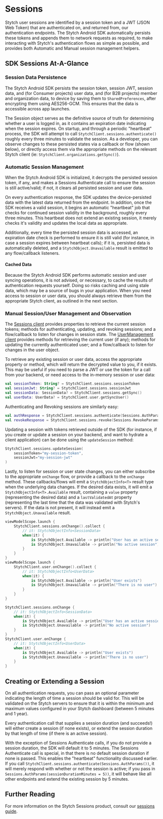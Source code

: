 # Sessions
Stytch user sessions are identified by a session token and a JWT (JSON Web Token) that are authenticated on, and returned from, our authentication endpoints. The Stytch Android SDK automatically persists these tokens and appends them to network requests as required, to make interacting with Stytch's authentication flows as simple as possible, and provides both Automatic and Manual session management helpers.

## SDK Sessions At-A-Glance
### Session Data Persistence
The Stytch Android SDK persists the session token, session JWT, session data, and (for Consumer projects) user data, and (for B2B projects) member and organization data, to device by saving them to `SharedPreferences`, after encrypting them using AES256-GCM. This ensures that the data is accessible across app launches.

The Session object serves as the definitive source of truth for determining whether a user is logged in, as it contains an expiration date indicating when the session expires. On startup, and through a periodic "heartbeat" process, the SDK will attempt to call `StytchClient.sessions.authenticate()` roughly every three minutes to validate the session. As a developer, you can observe changes to these persisted states via a callback or flow (shown below), or directly access them via the appropriate methods on the relevant Stytch client (ie: `StytchClient.organizations.getSync()`).

### Automatic Session Management
When the Stytch Android SDK is initialized, it decrypts the persisted session token, if any, and makes a Sessions Authenticate call to ensure the session is still active/valid; if not, it clears all persisted session and user data.

On every authentication response, the SDK updates the device-persisted data with the latest data returned from the endpoint. In addition, once the SDK receives a valid session, it begins an automatic "heartbeat" job that checks for continued session validity in the background, roughly every three minutes. This heartbeat does not extend an existing session, it merely checks it's validity and updates the local data as appropriate.

Additionally, every time the persisted session data is accessed, an expiration date check is performed to ensure it is still valid (for instance, in case a session expires between heartbeat calls); if it is, persisted data is automatically deleted, and a `StytchObject.Unavailable` result is emitted to any flow/callback listeners.

#### Cached Data
Because the Stytch Android SDK performs automatic session and user syncing operations, it is not advised, or necessary, to cache the results of authentication requests yourself. Doing so risks caching and using stale data, which may be a source of bugs in your application. When you need access to session or user data, you should always retrieve them from the appropriate Stytch client, as outlined in the next section.

### Manual Session/User Management and Observation
The [Sessions client](../source/sdk/src/main/java/com/stytch/sdk/consumer/sessions/Sessions.kt) provides properties to retrieve the current session tokens; methods for authenticating, updating, and revoking sessions; and a flow/callback to listen for changes in session state. The [UserManagement client](../source/sdk/src/main/java/com/stytch/sdk/consumer/userManagement/UserManagement.kt) provides methods for retrieving the current user (if any); methods for updating the currently authenticated user; and a flow/callback to listen for changes in the user object.

To retrieve any existing session or user data, access the appropriate property or method, which will return the decrypted value to you, if it exists. This may be useful if you need to parse a JWT or use the token for a call from your backend, or need access to the in-memory session or user data:
```kotlin
val sessionToken: String? = StytchClient.sessions.sessionToken
val sessionJwt: String? = StytchClient.sessions.sessionJwt
val sessionData: SessionData? = StytchClient.sessions.getSync()
val userData: UserData? = StytchClient.user.getSyncUser()
```
Authenticating and Revoking sessions are similarly easy:
```kotlin
val authResponse = StytchClient.sessions.authenticate(Sessions.AuthParams())
val revokeResponse = StytchClient.sessions.revoke(Sessions.RevokeParams())
```
Updating a session with tokens retrieved outside of the SDK (for instance, if you create or update a session on your backend, and want to hydrate a client application) can be done using the `updateSession` method:
```kotlin
StytchClient.sessions.updateSession(
    sessionToken="my-session-token",
    sessionJwt="my-session-jwt"
)
```
Lastly, to listen for session or user state changes, you can either subscribe to the appropriate `onChange` flow, or provide a callback to the `onChange` method. These callbacks/flows will emit a `StytchObjectInfo<T>` result type when the underlying data changes. If the desired data exists, it will emit a `StytchObjectInfo<T>.Available` result, containing a `value` property (representing the desired data) and a `lastValidatedAt` property (representing the last time that the data was validated with Stytch's servers). If the data is not present, it will instead emit a `StytchObject.Unavailable` result.
```kotlin
viewModelScope.launch {
    StytchClient.sessions.onChange().collect {
        // it: StytchObjectInfo<SessionData>
        when(it) {
            is StytchObject.Available -> println("User has an active session")
            is StytchObject.Unavailable -> println("No active session")
        }
    }
}
viewModelScope.launch {
    StytchClient.user.onChange().collect {
        // it: StytchObjectInfo<UserData>
        when(it) {
            is StytchObject.Available -> println("User exists")
            is StytchObject.Unavailable -> println("There is no user")
        }
    }
}
```
```kotlin
StytchClient.sessions.onChange {
    // it: StytchObjectInfo<SessionData>
    when(it) {
        is StytchObject.Available -> println("User has an active session")
        is StytchObject.Unavailable -> println("No active session")
    }
}
StytchClient.user.onChange {
    // it: StytchObjectInfo<UserData>
    when(it) {
        is StytchObject.Available -> println("User exists")
        is StytchObject.Unavailable -> println("There is no user")
    }
}
```

## Creating or Extending a Session
On all authentication requests, you can pass an optional parameter indicating the length of time a session should be valid for. This will be validated on the Stytch servers to ensure that it is within the minimum and maximum values configured in your Stytch dashboard (between 5 minutes and 1 year). 

Every authentication call that supplies a session duration (and succeeds!) will either create a session (if none exists), or extend the session duration by that length of time (if there is an active session).

With the exception of Sessions Authenticate calls, if you do not provide a session duration, the SDK will default it to 5 minutes. The Sessions Authenticate call is special, in that there is no default session duration if none is passed. This enables the "heartbeat" functionality discussed earlier. If you call `StytchClient.sessions.authenticate(Sessions.AuthParams())`, it will merely respond with whether or not the session is active; if you pass in `Sessions.AuthParams(sessionDurationMinutes = 5))`, it will behave like all other endpoints and extend the existing session by 5 minutes.

## Further Reading
For more information on the Stytch Sessions product, consult our [sessions guide](https://stytch.com/docs/guides/sessions/using-sessions).